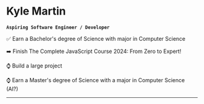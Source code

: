 # Kyle Martin

**`Aspiring Software Engineer / Developer`**

✅ Earn a Bachelor's degree of Science with major in Computer Science

➡️ Finish The Complete JavaScript Course 2024: From Zero to Expert!

⌚ Build a large project

⌚ Earn a Master's degree of Science with a major in Computer Science (AI?)

--- 
